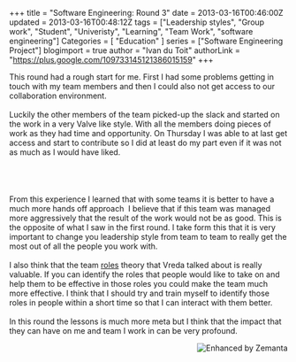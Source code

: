 +++
title = "Software Engineering: Round 3"
date = 2013-03-16T00:46:00Z
updated = 2013-03-16T00:48:12Z
tags = ["Leadership styles", "Group work", "Student", "Univeristy", "Learning", "Team Work", "software engineering"]
Categories = [ "Education" ]
series = ["Software Engineering Project"]
blogimport = true
author = "Ivan du Toit"
authorLink = "https://plus.google.com/109733145121386015159"
+++

This round had a&nbsp;rough&nbsp;start for me. First I had some problems getting in touch with my team members and then I could also not get access to our collaboration environment.<br /><br />Luckily the other members of the team picked-up&nbsp;the slack and started on the work in a very Valve like style. With all the members doing pieces of work as they had time and&nbsp;opportunity. On Thursday I was able to at last get access and start to contribute so I did at least do my part even if it was not as much as I would have liked.<br /><br /><br /><a name='more'></a><br /><br />From this&nbsp;experience&nbsp;I learned that with some teams it is better to have a much more hands off&nbsp;approach&nbsp; I believe that if this team was managed more aggressively that the result of the work would not be as good. This is the&nbsp;opposite&nbsp;of what I saw in the first round. I take form this that it is very important to change you leadership style from team to team to really get the most out of all the people you work with.<br /><br />I also think that the team <a href="http://www.belbin.com/" target="_blank">roles</a> theory that Vreda talked about is really valuable. If you can identify the roles that people would like to take on and help them to be effective in those roles you could make the team much more effective. I think that I should try and train myself to identify those roles in people within a short time so that I can interact with them better.<br /><br />In this round the lessons is much more meta but I think that the impact that they can have on me and team I work in can be very profound.<br />  <div class="zemanta-pixie" style="height: 15px; margin-top: 10px;"><a class="zemanta-pixie-a" href="http://www.zemanta.com/?px" title="Enhanced by Zemanta"><img alt="Enhanced by Zemanta" class="zemanta-pixie-img" src="http://img.zemanta.com/zemified_h.png?x-id=bcf5e097-1323-41e8-93fe-c784f1a10184" style="border: none; float: right;" /></a></div>
